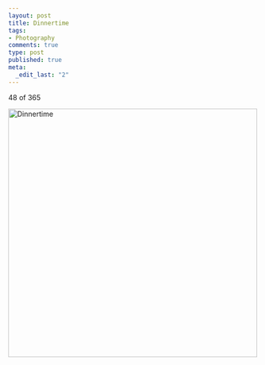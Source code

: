 ```yaml
--- 
layout: post
title: Dinnertime
tags: 
- Photography
comments: true
type: post
published: true
meta: 
  _edit_last: "2"
---
```

48 of 365

<a href="http://www.flickr.com/photos/aaronbrethorst/3289285661/" title="Dinnertime by aaronbrethorst, on Flickr"><img src="http://farm4.static.flickr.com/3408/3289285661_c4ece3168d.jpg" width="500" height="500" alt="Dinnertime" /></a>
